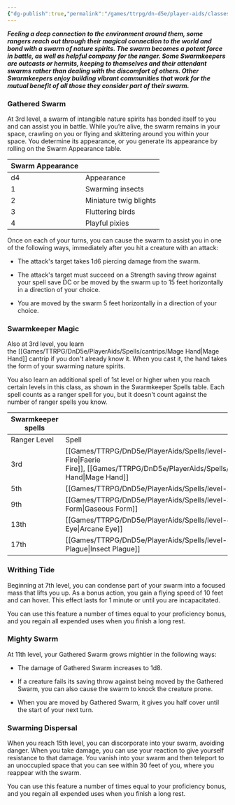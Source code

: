 ```yaml
---
{"dg-publish":true,"permalink":"/games/ttrpg/dn-d5e/player-aids/classes/class-specialisations/ranger-archetype-swarmkeeper/","tags":["Sub-Class","TTRPG/DND/5e"],"noteIcon":""}
---
```



**_Feeling a deep connection to the environment around them, some rangers reach out through their magical connection to the world and bond with a swarm of nature spirits. The swarm becomes a potent force in battle, as well as helpful company for the ranger. Some Swarmkeepers are outcasts or hermits, keeping to themselves and their attendant swarms rather than dealing with the discomfort of others. Other Swarmkeepers enjoy building vibrant communities that work for the mutual benefit of all those they consider part of their swarm._**

### Gathered Swarm

At 3rd level, a swarm of intangible nature spirits has bonded itself to you and can assist you in battle. While you’re alive, the swarm remains in your space, crawling on you or flying and skittering around you within your space. You determine its appearance, or you generate its appearance by rolling on the Swarm Appearance table.

|Swarm Appearance||
|---|---|
|d4|Appearance|
|1|Swarming insects|
|2|Miniature twig blights|
|3|Fluttering birds|
|4|Playful pixies|

Once on each of your turns, you can cause the swarm to assist you in one of the following ways, immediately after you hit a creature with an attack:

- The attack's target takes 1d6 piercing damage from the swarm.

- The attack's target must succeed on a Strength saving throw against your spell save DC or be moved by the swarm up to 15 feet horizontally in a direction of your choice.

- You are moved by the swarm 5 feet horizontally in a direction of your choice.

### Swarmkeeper Magic

Also at 3rd level, you learn the [[Games/TTRPG/DnD5e/PlayerAids/Spells/cantrips/Mage Hand\|Mage Hand]] cantrip if you don't already know it. When you cast it, the hand takes the form of your swarming nature spirits.

You also learn an additional spell of 1st level or higher when you reach certain levels in this class, as shown in the Swarmkeeper Spells table. Each spell counts as a ranger spell for you, but it doesn't count against the number of ranger spells you know.

|Swarmkeeper spells||
|---|---|
|Ranger Level|Spell|
|3rd|[[Games/TTRPG/DnD5e/PlayerAids/Spells/level-1/Faerie Fire\|Faerie Fire]], [[Games/TTRPG/DnD5e/PlayerAids/Spells/cantrips/Mage Hand\|Mage Hand]]|
|5th|[[Games/TTRPG/DnD5e/PlayerAids/Spells/level-2/Web\|Web]]|
|9th|[[Games/TTRPG/DnD5e/PlayerAids/Spells/level-3/Gaseous Form\|Gaseous Form]]|
|13th|[[Games/TTRPG/DnD5e/PlayerAids/Spells/level-4/Arcane Eye\|Arcane Eye]]|
|17th|[[Games/TTRPG/DnD5e/PlayerAids/Spells/level-5/Insect Plague\|Insect Plague]]|

### Writhing Tide

Beginning at 7th level, you can condense part of your swarm into a focused mass that lifts you up. As a bonus action, you gain a flying speed of 10 feet and can hover. This effect lasts for 1 minute or until you are incapacitated.

You can use this feature a number of times equal to your proficiency bonus, and you regain all expended uses when you finish a long rest.

### Mighty Swarm

At 11th level, your Gathered Swarm grows mightier in the following ways:

- The damage of Gathered Swarm increases to 1d8.

- If a creature fails its saving throw against being moved by the Gathered Swarm, you can also cause the swarm to knock the creature prone.

- When you are moved by Gathered Swarm, it gives you half cover until the start of your next turn.

### Swarming Dispersal

When you reach 15th level, you can discorporate into your swarm, avoiding danger. When you take damage, you can use your reaction to give yourself resistance to that damage. You vanish into your swarm and then teleport to an unoccupied space that you can see within 30 feet of you, where you reappear with the swarm.

You can use this feature a number of times equal to your proficiency bonus, and you regain all expended uses when you finish a long rest.
